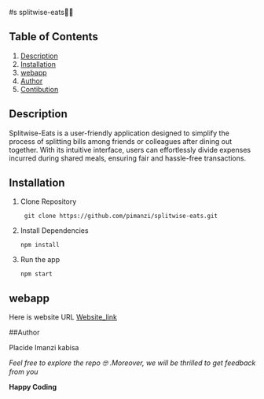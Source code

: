 #s splitwise-eats🍡😋

## Table of Contents

1. [Description](#description)
2. [Installation](#installation)
3. [webapp](#webapp)
4. [Author](#author)
5. [Contibution](#contribution)

## Description

Splitwise-Eats is a user-friendly application designed to simplify the process of splitting bills among friends or colleagues after dining out together. With its intuitive interface, users can effortlessly divide expenses incurred during shared meals, ensuring fair and hassle-free transactions.

## Installation

1. Clone Repository

   ```
    git clone https://github.com/pimanzi/splitwise-eats.git

   ```

2. Install Dependencies

   ```
   npm install

   ```

3. Run the app
   ```
   npm start
   ```

## webapp
Here is website URL [Website_link](https://pimanzi.github.io/splitwise-eats)

##Author

Placide Imanzi kabisa

_Feel free to explore the repo 🤓 .Moreover, we will be thrilled to get feedback from you_

**Happy Coding**
